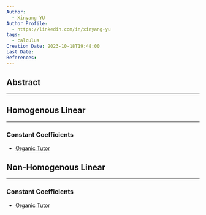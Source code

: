 ```yaml
---
Author:
  - Xinyang YU
Author Profile:
  - https://linkedin.com/in/xinyang-yu
tags:
  - calculus
Creation Date: 2023-10-18T19:48:00
Last Date: 
References:
---
```

## Abstract
---



## Homogenous Linear
---
### Constant Coefficients
- [Organic Tutor](https://youtu.be/uI2xt8nTOlQ?si=CML7TVi-yuz0_xgQ)

## Non-Homogenous Linear
---
### Constant Coefficients
- [Organic Tutor](https://youtu.be/P3fc6v191mA?si=iCyW_wljeXyPMdzG)
